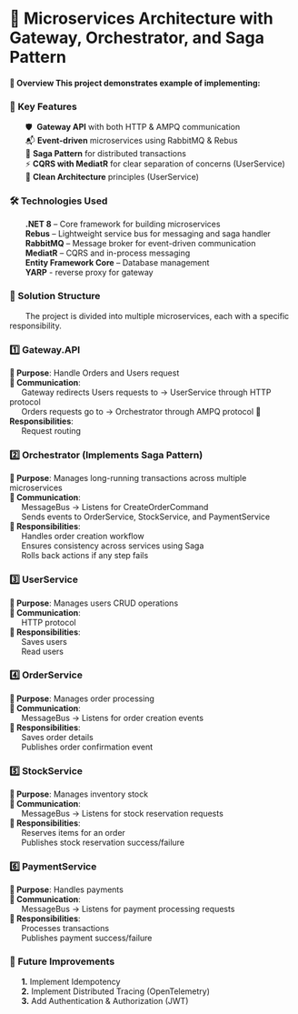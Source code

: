 # 📌 Microservices Architecture with Gateway, Orchestrator, and Saga Pattern

<h4 align="left">📖 Overview
This project demonstrates example of implementing: </h4> 

<h3 align="left">🌟 Key Features </h3>  

&emsp;&emsp;🛡️ &nbsp;**Gateway API** with both HTTP & AMPQ communication  
&emsp;&emsp;📬 **Event-driven** microservices using RabbitMQ & Rebus  
&emsp;&emsp;🔄 **Saga Pattern** for distributed transactions  
&emsp;&emsp;⚡ **CQRS with MediatR** for clear separation of concerns (UserService)  
&emsp;&emsp;🧼 **Clean Architecture** principles (UserService)   

<h3 align="left">🛠️ Technologies Used</h3>    

&emsp;&emsp;**.NET 8** – Core framework for building microservices   
&emsp;&emsp;**Rebus** – Lightweight service bus for messaging and saga handler  
&emsp;&emsp;**RabbitMQ** – Message broker for event-driven communication  
&emsp;&emsp;**MediatR** – CQRS and in-process messaging  
&emsp;&emsp;**Entity Framework Core** – Database management  
&emsp;&emsp;**YARP** - reverse proxy for gateway  

<h3 align="left">📁 Solution Structure</h3>  
&emsp;&emsp;The project is divided into multiple microservices, each with a specific responsibility.  



<h3 align="left">1️⃣ Gateway.API </h3>

**🔹 Purpose**: Handle Orders and Users request  
**🔹 Communication**:  
&emsp;&ensp;Gateway redirects Users requests to -> UserService through HTTP protocol  
&emsp;&ensp;Orders requests go to -> Orchestrator through AMPQ protocol
**🔹 Responsibilities**:  
&emsp;&ensp;Request routing 

<h3 align="left">2️⃣ Orchestrator (Implements Saga Pattern) </h3>  

**🔹 Purpose**: Manages long-running transactions across multiple microservices   
**🔹 Communication**:  
&emsp;&ensp;MessageBus → Listens for CreateOrderCommand  
&emsp;&ensp;Sends events to OrderService, StockService, and PaymentService  
**🔹 Responsibilities**:  
&emsp;&ensp;Handles order creation workflow  
&emsp;&ensp;Ensures consistency across services using Saga  
&emsp;&ensp;Rolls back actions if any step fails  

<h3 align="left">3️⃣ UserService </h3>   

**🔹 Purpose**: Manages users CRUD operations  
**🔹 Communication**:  
&emsp;&ensp;HTTP protocol  
**🔹 Responsibilities**:  
&emsp;&ensp;Saves users  
&emsp;&ensp;Read users

<h3 align="left">4️⃣ OrderService </h3>   

**🔹 Purpose**: Manages order processing  
**🔹 Communication**:  
&emsp;&ensp;MessageBus → Listens for order creation events  
**🔹 Responsibilities**:  
&emsp;&ensp;Saves order details  
&emsp;&ensp;Publishes order confirmation event

<h3 align="left">5️⃣ StockService </h3>  

**🔹 Purpose**: Manages inventory stock  
**🔹 Communication**:  
&emsp;&ensp;MessageBus → Listens for stock reservation requests  
**🔹 Responsibilities**:  
&emsp;&ensp;Reserves items for an order  
&emsp;&ensp;Publishes stock reservation success/failure

<h3 align="left">6️⃣ PaymentService  </h3> 

**🔹 Purpose**: Handles payments    
**🔹 Communication**:  
&emsp;&ensp;MessageBus → Listens for payment processing requests  
**🔹 Responsibilities**:  
&emsp;&ensp;Processes transactions  
&emsp;&ensp;Publishes payment success/failure

<h3 align="left">🚀 Future Improvements  </h3>  

&emsp;&ensp;**1.** Implement Idempotency   
&emsp;&ensp;**2.** Implement Distributed Tracing (OpenTelemetry)  
&emsp;&ensp;**3.** Add Authentication & Authorization (JWT)  
